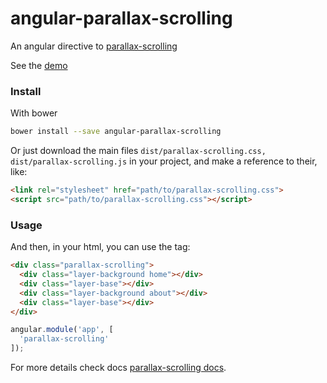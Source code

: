 # angular-parallax-scrolling

An angular directive to [parallax-scrolling](https://github.com/darlanmendonca/parallax-scrolling)

See the [demo](http://codepen.io/darlanmendonca/full/NRNvRZ/)

### Install

With bower

```sh
bower install --save angular-parallax-scrolling
```

Or just download the main files ```dist/parallax-scrolling.css, dist/parallax-scrolling.js``` in your project, and make a reference to their, like:

```html
<link rel="stylesheet" href="path/to/parallax-scrolling.css">
<script src="path/to/parallax-scrolling.css"></script>
```

### Usage

And then, in your html, you can use the tag:

```html
<div class="parallax-scrolling">
  <div class="layer-background home"></div>
  <div class="layer-base"></div>
  <div class="layer-background about"></div>
  <div class="layer-base"></div>
</div>
```

```js
angular.module('app', [
  'parallax-scrolling'
]);
```

For more details check docs [parallax-scrolling docs](https://github.com/darlanmendonca/parallax-scrolling).


